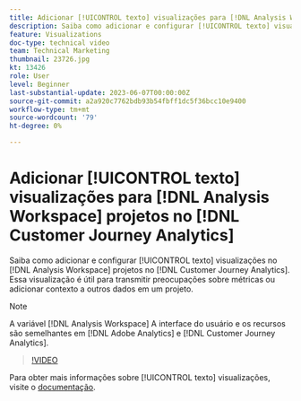 ```yaml
---
title: Adicionar [!UICONTROL texto] visualizações para [!DNL Analysis Workspace] projetos
description: Saiba como adicionar e configurar [!UICONTROL texto] visualizações no [!DNL Analysis Workspace] projetos no [!DNL Customer Journey Analytics].
feature: Visualizations
doc-type: technical video
team: Technical Marketing
thumbnail: 23726.jpg
kt: 13426
role: User
level: Beginner
last-substantial-update: 2023-06-07T00:00:00Z
source-git-commit: a2a920c7762bdb93b54fbff1dc5f36bcc10e9400
workflow-type: tm+mt
source-wordcount: '79'
ht-degree: 0%

---
```


# Adicionar [!UICONTROL texto] visualizações para [!DNL Analysis Workspace] projetos no [!DNL Customer Journey Analytics]

Saiba como adicionar e configurar [!UICONTROL texto] visualizações no [!DNL Analysis Workspace] projetos no [!DNL Customer Journey Analytics]. Essa visualização é útil para transmitir preocupações sobre métricas ou adicionar contexto a outros dados em um projeto.

>[!NOTE]
>
>A variável [!DNL Analysis Workspace] A interface do usuário e os recursos são semelhantes em [!DNL Adobe Analytics] e [!DNL Customer Journey Analytics].

>[!VIDEO](https://video.tv.adobe.com/v/23726/?quality=12&learn=on)

Para obter mais informações sobre [!UICONTROL texto] visualizações, visite o [documentação](https://experienceleague.adobe.com/docs/analytics-platform/using/cja-workspace/visualizations/text.html).
